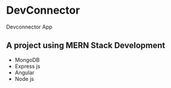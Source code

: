# DevConnector

Devconnector App

## A project using MERN Stack Development

- MongoDB
- Express js
- Angular
- Node js
